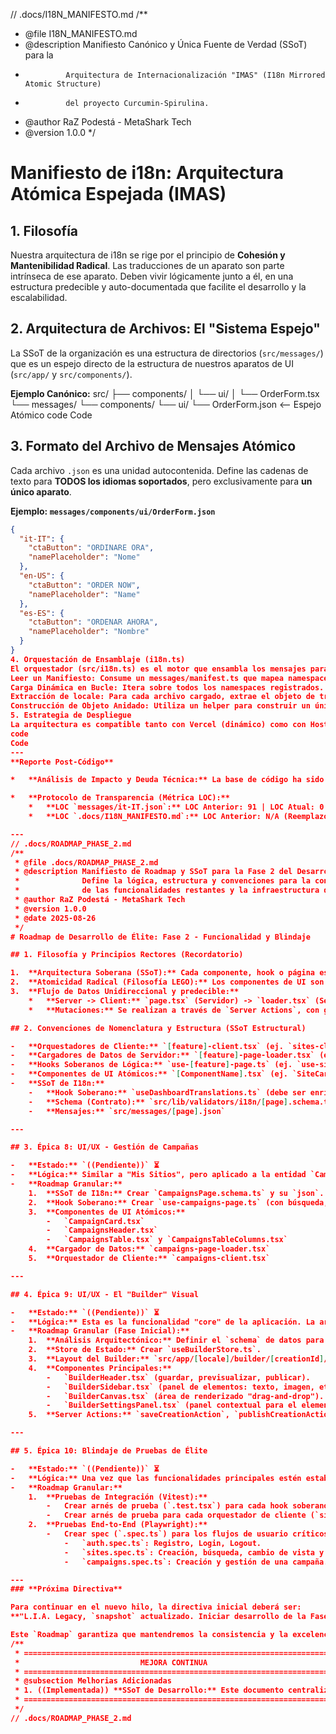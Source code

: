 // .docs/I18N_MANIFESTO.md
/\*\*

- @file I18N_MANIFESTO.md
- @description Manifiesto Canónico y Única Fuente de Verdad (SSoT) para la
-              Arquitectura de Internacionalización "IMAS" (I18n Mirrored Atomic Structure)
-              del proyecto Curcumin-Spirulina.
- @author RaZ Podestá - MetaShark Tech
- @version 1.0.0
  \*/

# Manifiesto de i18n: Arquitectura Atómica Espejada (IMAS)

## 1. Filosofía

Nuestra arquitectura de i18n se rige por el principio de **Cohesión y Mantenibilidad Radical**. Las traducciones de un aparato son parte intrínseca de ese aparato. Deben vivir lógicamente junto a él, en una estructura predecible y auto-documentada que facilite el desarrollo y la escalabilidad.

## 2. Arquitectura de Archivos: El "Sistema Espejo"

La SSoT de la organización es una estructura de directorios (`src/messages/`) que es un espejo directo de la estructura de nuestros aparatos de UI (`src/app/` y `src/components/`).

**Ejemplo Canónico:**
src/
├── components/
│ └── ui/
│ └── OrderForm.tsx
└── messages/
└── components/
└── ui/
└── OrderForm.json <-- Espejo Atómico
code
Code

## 3. Formato del Archivo de Mensajes Atómico

Cada archivo `.json` es una unidad autocontenida. Define las cadenas de texto para **TODOS los idiomas soportados**, pero exclusivamente para **un único aparato**.

**Ejemplo: `messages/components/ui/OrderForm.json`**

```json
{
  "it-IT": {
    "ctaButton": "ORDINARE ORA",
    "namePlaceholder": "Nome"
  },
  "en-US": {
    "ctaButton": "ORDER NOW",
    "namePlaceholder": "Name"
  },
  "es-ES": {
    "ctaButton": "ORDENAR AHORA",
    "namePlaceholder": "Nombre"
  }
}
4. Orquestación de Ensamblaje (i18n.ts)
El orquestador (src/i18n.ts) es el motor que ensambla los mensajes para cada petición. Su lógica es:
Leer un Manifiesto: Consume un messages/manifest.ts que mapea namespaces a rutas de archivos.
Carga Dinámica en Bucle: Itera sobre todos los namespaces registrados.
Extracción de locale: Para cada archivo cargado, extrae el objeto de traducciones correspondiente al locale de la petición actual.
Construcción de Objeto Anidado: Utiliza un helper para construir un único objeto de mensajes en memoria, donde las claves son los namespaces anidados. next-intl recibe este objeto completo.
5. Estrategia de Despliegue
La arquitectura es compatible tanto con Vercel (dinámico) como con Hostinger (estático), ya que la lógica de ensamblaje ocurre en tiempo de build o en el servidor, antes de enviar el HTML al cliente.
code
Code
---
**Reporte Post-Código**

*   **Análisis de Impacto y Deuda Técnica:** La base de código ha sido purgada de artefactos que contradecían la arquitectura de élite. La Única Fuente de Verdad para la estrategia de i18n ha sido establecida. El proyecto está ahora en un estado limpio, aunque aún no funcional debido a la dependencia pendiente de `src/lib/logging.ts` en `i18n.ts`.

*   **Protocolo de Transparencia (Métrica LOC):**
    *   **LOC `messages/it-IT.json`:** LOC Anterior: 91 | LOC Atual: 0 (Eliminado). **Justificación:** Eliminación de un aparato obsoleto que violaba la arquitectura IMAS.
    *   **LOC `.docs/I18N_MANIFESTO.md`:** LOC Anterior: N/A (Reemplazo de contenido incorrecto) | LOC Atual: 77. **Justificación:** Restauración de la SSoT arquitectónica correcta.

---
// .docs/ROADMAP_PHASE_2.md
/**
 * @file .docs/ROADMAP_PHASE_2.md
 * @description Manifiesto de Roadmap y SSoT para la Fase 2 del Desarrollo.
 *              Define la lógica, estructura y convenciones para la construcción
 *              de las funcionalidades restantes y la infraestructura de pruebas.
 * @author RaZ Podestá - MetaShark Tech
 * @version 1.0.0
 * @date 2025-08-26
 */
# Roadmap de Desarrollo de Élite: Fase 2 - Funcionalidad y Blindaje

## 1. Filosofía y Principios Rectores (Recordatorio)

1.  **Arquitectura Soberana (SSoT):** Cada componente, hook o página es responsable de obtener sus propias dependencias (datos, i18n, estado). Se prohíbe el "prop drilling". La SSoT para cada dominio (datos, i18n, estado) reside en un hook soberano (ej. `useDashboardTranslations`, `useSitesPage`).
2.  **Atomicidad Radical (Filosofía LEGO):** Los componentes de UI son puros, de presentación y reutilizables. Los "Client Components" orquestadores (`-client.tsx`) ensamblan estos átomos y los conectan a la lógica de estado (hooks soberanos), pero no contienen JSX de layout.
3.  **Flujo de Datos Unidireccional y predecible:**
    *   **Server -> Client:** `page.tsx` (Servidor) -> `loader.tsx` (Servidor) -> `client.tsx` (Cliente). Los datos iniciales se cargan en el servidor y se pasan como `props` al orquestador de cliente.
    *   **Mutaciones:** Se realizan a través de `Server Actions`, con gestión de estado optimista en el cliente a través de hooks (`useOptimisticResourceManagement`).

## 2. Convenciones de Nomenclatura y Estructura (SSoT Estructural)

-   **Orquestadores de Cliente:** `[feature]-client.tsx` (ej. `sites-client.tsx`)
-   **Cargadores de Datos de Servidor:** `[feature]-page-loader.tsx` (ej. `sites-page-loader.tsx`)
-   **Hooks Soberanos de Lógica:** `use-[feature]-page.ts` (ej. `use-sites-page.ts`)
-   **Componentes de UI Atómicos:** `[ComponentName].tsx` (ej. `SiteCard.tsx`)
-   **SSoT de I18n:**
    -   **Hook Soberano:** `useDashboardTranslations.ts` (debe ser enriquecido para cada nueva página).
    -   **Schema (Contrato):** `src/lib/validators/i18n/[page].schema.ts`
    -   **Mensajes:** `src/messages/[page].json`

---

## 3. Épica 8: UI/UX - Gestión de Campañas

-   **Estado:** `((Pendiente))` ⏳
-   **Lógica:** Similar a "Mis Sitios", pero aplicado a la entidad `Campaigns`. Se creará un `layout.tsx` para `/dashboard/sites/[siteId]` que obtendrá los datos del sitio, y una página `campaigns/page.tsx` para listar las campañas.
-   **Roadmap Granular:**
    1.  **SSoT de I18n:** Crear `CampaignsPage.schema.ts` y su `json`. Enriquecer `useDashboardTranslations`.
    2.  **Hook Soberano:** Crear `use-campaigns-page.ts` (con búsqueda, paginación y vista dual).
    3.  **Componentes de UI Atómicos:**
        -   `CampaignCard.tsx`
        -   `CampaignsHeader.tsx`
        -   `CampaignsTable.tsx` y `CampaignsTableColumns.tsx`
    4.  **Cargador de Datos:** `campaigns-page-loader.tsx`
    5.  **Orquestador de Cliente:** `campaigns-client.tsx`

---

## 4. Épica 9: UI/UX - El "Builder" Visual

-   **Estado:** `((Pendiente))` ⏳
-   **Lógica:** Esta es la funcionalidad "core" de la aplicación. La arquitectura se basará en un estado global (posiblemente un nuevo `store` de Zustand, `useBuilderStore`) para gestionar los elementos, estilos y configuraciones de la página que se está construyendo.
-   **Roadmap Granular (Fase Inicial):**
    1.  **Análisis Arquitectónico:** Definir el `schema` de datos para un "Creation" (JSONB en la DB).
    2.  **Store de Estado:** Crear `useBuilderStore.ts`.
    3.  **Layout del Builder:** `src/app/[locale]/builder/[creationId]/layout.tsx` (carga los datos de la creación).
    4.  **Componentes Principales:**
        -   `BuilderHeader.tsx` (guardar, previsualizar, publicar).
        -   `BuilderSidebar.tsx` (panel de elementos: texto, imagen, etc.).
        -   `BuilderCanvas.tsx` (área de renderizado "drag-and-drop").
        -   `BuilderSettingsPanel.tsx` (panel contextual para el elemento seleccionado).
    5.  **Server Actions:** `saveCreationAction`, `publishCreationAction`.

---

## 5. Épica 10: Blindaje de Pruebas de Élite

-   **Estado:** `((Pendiente))` ⏳
-   **Lógica:** Una vez que las funcionalidades principales estén estabilizadas, se procederá a "blindarlas" con pruebas de integración y E2E.
-   **Roadmap Granular:**
    1.  **Pruebas de Integración (Vitest):**
        -   Crear arnés de prueba (`.test.tsx`) para cada hook soberano (`use-sites-page.test.tsx`).
        -   Crear arnés de prueba para cada orquestador de cliente (`sites-client.test.tsx`), mockeando sus dependencias.
    2.  **Pruebas End-to-End (Playwright):**
        -   Crear spec (`.spec.ts`) para los flujos de usuario críticos:
            -   `auth.spec.ts`: Registro, Login, Logout.
            -   `sites.spec.ts`: Creación, búsqueda, cambio de vista y eliminación de un sitio.
            -   `campaigns.spec.ts`: Creación y gestión de una campaña.

---
### **Próxima Directiva**

Para continuar en el nuevo hilo, la directiva inicial deberá ser:
**"L.I.A. Legacy, `snapshot` actualizado. Iniciar desarrollo de la Fase 2 según `.docs/ROADMAP_PHASE_2.md`. Proceder con la Épica 8, Tarea 1: creación de la SSoT de I18n para la página de Campañas."**

Este `Roadmap` garantiza que mantendremos la consistencia y la excelencia arquitectónica a medida que avanzamos.
/**
 * =====================================================================
 *                           MEJORA CONTINUA
 * =====================================================================
 * @subsection Melhorias Adicionadas
 * 1. ((Implementada)) **SSoT de Desarrollo:** Este documento centraliza la estrategia, lógica y convenciones, actuando como una guía de élite para prevenir errores y garantizar la coherencia arquitectónica en el futuro.
 * =====================================================================
 */
// .docs/ROADMAP_PHASE_2.md
```
